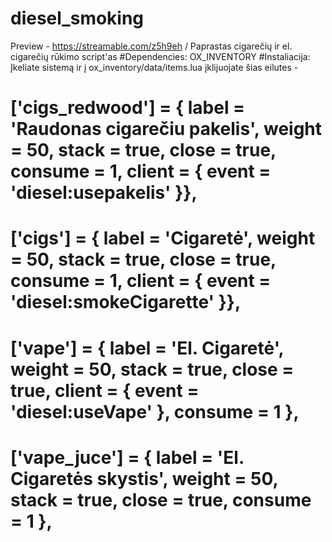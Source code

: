 # diesel_smoking
Preview - https://streamable.com/z5h9eh
/ Paprastas cigarečių ir el. cigarečių rūkimo script'as
#Dependencies: OX_INVENTORY
#Instaliacija: Įkeliate sistemą ir į ox_inventory/data/items.lua įklijuojate šias eilutes - 
#	['cigs_redwood']              = { label = 'Raudonas cigarečiu pakelis', weight = 50, stack = true, close = true, consume = 1, client = { event = 'diesel:usepakelis' }},
#	['cigs']              = { label = 'Cigaretė', weight = 50, stack = true, close = true, consume = 1, client = { event = 'diesel:smokeCigarette' }},
#	['vape']              = { label = 'El. Cigaretė', weight = 50, stack = true, close = true, client = { event = 'diesel:useVape' }, consume = 1 },
#	['vape_juce']              = { label = 'El. Cigaretės skystis', weight = 50, stack = true, close = true, consume = 1 },
